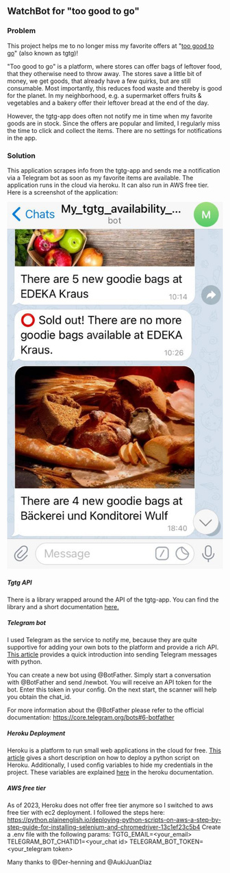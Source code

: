 
## WatchBot for "too good to go"
### Problem
This project helps me to no longer miss my favorite offers at "[too good to go](https://toogoodtogo.de/de)" (also known as tgtg)!

"Too good to go" is a platform, where stores can offer bags of leftover food, that they otherwise need to throw away. The stores save a little bit of money, we get goods, that already have a few quirks, but are still consumable. Most importantly, this reduces food waste and thereby is good for the planet. In my neighborhood, e.g. a supermarket offers fruits & vegetables and a bakery offer their leftover bread at the end of the day.

However, the tgtg-app does often not notify me in time when my favorite goods are in stock. Since the offers are popular and limited, I regularly miss the time to click and collect the items. There are no settings for notifications in the app.

### Solution
This application scrapes info from the tgtg-app and sends me a notification via a Telegram bot as soon as my favorite items are available. The application runs in the cloud via heroku. It can also run in AWS free tier. 
Here is a screenshot of the application:

![Telegram Screenshot](/result_screenshot.jpeg "Telegram bot with notifications")

##### Tgtg API
There is a library wrapped around the API of the tgtg-app. You can find the library and a short documentation [here.](https://pypi.org/project/tgtg/)

##### Telegram bot
I used Telegram as the service to notify me, because they are quite supportive for adding your own bots to the platform and provide a rich API. [This article](https://medium.com/@ManHay_Hong/how-to-create-a-telegram-bot-and-send-messages-with-python-4cf314d9fa3e) provides a quick introduction into sending Telegram messages with python.

You can create a new bot using @BotFather. Simply start a conversation with @BotFather and send /newbot. You will receive an API token for the bot. Enter this token in your config. On the next start, the scanner will help you obtain the chat_id.

For more information about the @BotFather please refer to the official documentation: https://core.telegram.org/bots#6-botfather

##### Heroku Deployment
Heroku is a platform to run small web applications in the cloud for free. [This article](https://medium.com/dev-genius/how-to-deploy-your-python-script-to-heroku-in-4-minutes-cddf11d852af) gives a short description on how to deploy a python script on Heroku. Additionally, I used config variables to hide my credentials in the project. These variables are explained [here](https://devcenter.heroku.com/articles/config-vars#config-var-policies) in the heroku documentation.

##### AWS free tier
As of 2023, Heroku does not offer free tier anymore so I switched to aws free tier with ec2 deployment. I followed the steps here: https://python.plainenglish.io/deploying-python-scripts-on-aws-a-step-by-step-guide-for-installing-selenium-and-chromedriver-13c1ef23c5b4
Create a .env file with the following params:
TGTG_EMAIL=<your_email>
TELEGRAM_BOT_CHATID1=<your_chat id>
TELEGRAM_BOT_TOKEN=<your_telegram token>


Many thanks to @Der-henning and @AukiJuanDiaz
